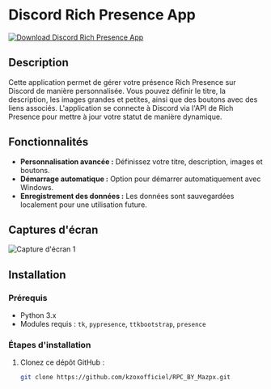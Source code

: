 # Discord Rich Presence App

[![Download Discord Rich Presence App](https://img.shields.io/badge/Download-App-blue)](https://mega.nz/folder/RJlmBA5S#gaDaf6nEsdp3PrBVgU2Q9Q)

## Description
Cette application permet de gérer votre présence Rich Presence sur Discord de manière personnalisée. Vous pouvez définir le titre, la description, les images grandes et petites, ainsi que des boutons avec des liens associés. L'application se connecte à Discord via l'API de Rich Presence pour mettre à jour votre statut de manière dynamique.

## Fonctionnalités

- **Personnalisation avancée :** Définissez votre titre, description, images et boutons.
- **Démarrage automatique :** Option pour démarrer automatiquement avec Windows.
- **Enregistrement des données :** Les données sont sauvegardées localement pour une utilisation future.

## Captures d'écran

![Capture d'écran 1](screenshot1.png)

## Installation

### Prérequis
- Python 3.x
- Modules requis : `tk`, `pypresence`, `ttkbootstrap`, `presence`

### Étapes d'installation
1. Clonez ce dépôt GitHub :
   ```bash
   git clone https://github.com/kzoxofficiel/RPC_BY_Mazpx.git
